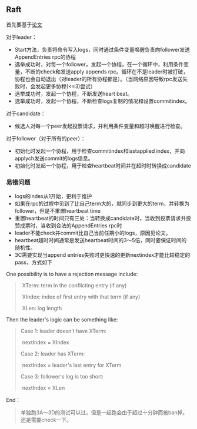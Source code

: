 ## Raft

首先要基于[论文](https://pdos.csail.mit.edu/6.824/papers/raft-extended.pdf)

对于leader：

- Start方法，负责将命令写入logs，同时通过条件变量唤醒负责向follower发送AppendEntries rpc的协程
- 选举成功时，对每一个follower，发起一个协程，在一个循环中，利用条件变量，不断的check和发送apply appends rpc。循环在不是leader时被打破，协程也会自动退出（对leader的所有协程都是）。（当网络原因导致rpc发送失败时，会发起更多协程(<=3)尝试）
- 选举成功时，发起一个协程，不断发送heart beat。
- 选举成功时，发起一个协程，不断检查logs复制的情况和设置commitindex。

对于candidate：

- 候选人对每一个peer发起投票请求，并利用条件变量和超时唤醒进行检查。

对于follower（对于所有的peer）：

- 初始化时发起一个协程，用于检查commitindex和lastapplied index，并向applych发送commit的logs信息。
- 初始化时发起一个协程，用于检查heartbeat时间并在超时时转换成candidate

### 易错问题

- logs的index从1开始，更利于维护
- 如果在rpc的过程中见到了比自己term大的，就同步到更大的term，并转换为follower，但是不重置heartbeat time
- 重置heartbeat的时间只有三处：当转换成candidate时，当收到投票请求并投赞成票时，当收到合法的AppendEntries rpc时
- leader不能check并commit比自己当前任期小的logs，原因见论文。
- heartbeat超时时间通常是发送heartbeat时间的3～5倍，同时要保证时间的随机性。
- 3C需要实现当append entries失败时更快速的更新nextindex才能比较稳定的pass，方式如下

One possibility is to have a rejection message include:

> ​    XTerm:  term in the conflicting entry (if any)
>
> ​    XIndex: index of first entry with that term (if any)
>
> ​    XLen:   log length

Then the leader's logic can be something like:

>   Case 1: leader doesn't have XTerm:
>
> ​    nextIndex = XIndex
>
>   Case 2: leader has XTerm:
>
> ​    nextIndex = leader's last entry for XTerm
>
>   Case 3: follower's log is too short:
>
> ​    nextIndex = XLen

End：

> 单独跑3A～3D的测试可以过，但是一起跑会由于超过十分钟而被ban掉。还是需要check一下。